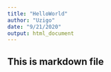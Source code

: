 ```yaml
---
title: "HelloWorld"
author: "Uzigo"
date: "9/21/2020"
output: html_document
---
```



## This is markdown file 
